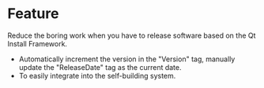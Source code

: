 # Feature
Reduce the boring work when you have to release software based on the Qt Install Framework.
- Automatically increment the version in the "Version" tag, manually update the "ReleaseDate" tag as the current date.
- To easily integrate into the self-building system.
